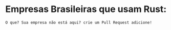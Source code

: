 # Empresas Brasileiras que usam Rust:

    O que? Sua empresa não está aqui? crie um Pull Request adicione!
